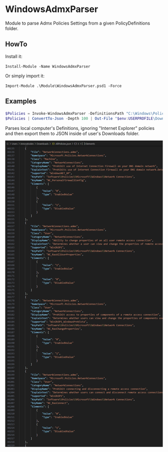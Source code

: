 # WindowsAdmxParser

Module to parse Admx Policies Settings from a given PolicyDefinitions folder.

## HowTo

Install it:

`Install-Module -Name WindowsAdmxParser`

Or simply import it:

`Import-Module .\Module\WindowsAdmxParser.psd1 -Force`

## Examples

```powershell
$Policies = Invoke-WindowsAdmxParser -DefinitionsPath "C:\Windows\PolicyDefinitions" -IgnoredAdmx "inetres"
$Policies | ConvertTo-Json -Depth 100 | Out-File "$env:USERPROFILE\Downloads\AllPolicies.json" -Force
```

Parses local computer's Definitions, ignoring "Internet Explorer" policies and then export them to JSON inside of user's Downloads folder.

<div align="center">

![showcase1](media/showcase1.png)

</div>
